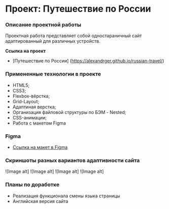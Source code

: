 # Проект: Путешествие по России

### Описание проектной работы

 Проектная работа представляет собой одностараничный сайт адаптированный для различных устройств. 

 **Ссылка на проект**

 * [Путешествие по России] (https://alexandrger.github.io/russian-travel/)

### Примененные технологии в проекте

* HTML5;
* CSS3;
* Flexbox-вёрстка;
* Grid-Layout;
* Адаптиная верстка;
* Организация файловой структуры по БЭМ - Nested;
* CSS-анимации;
* Работа с макетом Figma

### Figma

* [Ссылка на макет в Figma](https://www.figma.com/file/5S2WSbEFL6awjVWJ0NWL8Q/Sprint-3_-Russia-_-desktop-mobile?node-id=28503%3A0)


### Скриншоты разных вариантов адаптивности сайта

![Image alt] 
![Image alt]
![Image alt]
![Image alt]

### Планы по доработке

* Реализация функционала смены языка страницы
* Английская версия сайта
